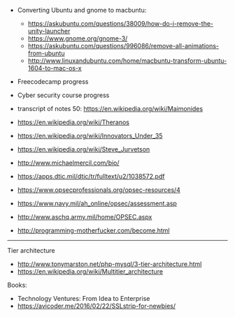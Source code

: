 - Converting Ubuntu and gnome to macbuntu:
  - https://askubuntu.com/questions/38009/how-do-i-remove-the-unity-launcher
  - https://www.gnome.org/gnome-3/
  - https://askubuntu.com/questions/996086/remove-all-animations-from-ubuntu
  - http://www.linuxandubuntu.com/home/macbuntu-transform-ubuntu-1604-to-mac-os-x
  
- Freecodecamp progress
- Cyber security course progress
- transcript of notes 
 50:
 https://en.wikipedia.org/wiki/Maimonides
 - https://en.wikipedia.org/wiki/Theranos
 - https://en.wikipedia.org/wiki/Innovators_Under_35
 - https://en.wikipedia.org/wiki/Steve_Jurvetson
 - http://www.michaelmercil.com/bio/
- https://apps.dtic.mil/dtic/tr/fulltext/u2/1038572.pdf
- https://www.opsecprofessionals.org/opsec-resources/4
- https://www.navy.mil/ah_online/opsec/assessment.asp
- http://www.aschq.army.mil/home/OPSEC.aspx
- http://programming-motherfucker.com/become.html

---
Tier architecture
- http://www.tonymarston.net/php-mysql/3-tier-architecture.html
- https://en.wikipedia.org/wiki/Multitier_architecture

Books: 
- Technology Ventures: From Idea to Enterprise
- https://avicoder.me/2016/02/22/SSLstrip-for-newbies/
